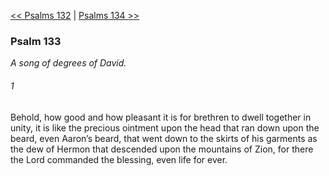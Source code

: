 [<< Psalms 132](Psalms%20132.md)  |  [Psalms 134 >>](Psalms%20134.md)

### Psalm 133

*A song of degrees of David.*

###### 1
Behold, how good and how pleasant it is for brethren to dwell together in unity, it is like the precious ointment upon the head that ran down upon the beard, even Aaron’s beard, that went down to the skirts of his garments as the dew of Hermon that descended upon the mountains of Zion, for there the Lord commanded the blessing, even life for ever.